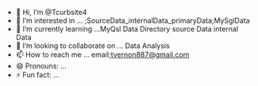 - 👋 Hi, I’m @Tcurbsite4
- 👀 I’m interested in ... ;SourceData_internalData_primaryData;MySglData
- 🌱 I’m currently learning ...MyQsl Data Directory source Data internal Data
- 💞️ I’m looking to collaborate on ... Data Analysis
- 📫 How to reach me ... email;tvernon887@gmail.com
- 😄 Pronouns: ...
- ⚡ Fun fact: ...

<!---
Tcurbsite4/Tcurbsite4 is a ✨ special ✨ repository because its `README.md` (this file) appears on your GitHub profile.
You can click the Preview link to take a look at your changes.
--->
